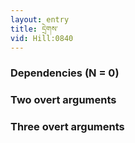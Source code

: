 ```yaml
---
layout: entry
title: དྲེགས་
vid: Hill:0840
---
```

### Dependencies (N = 0)


### Two overt arguments


### Three overt arguments
